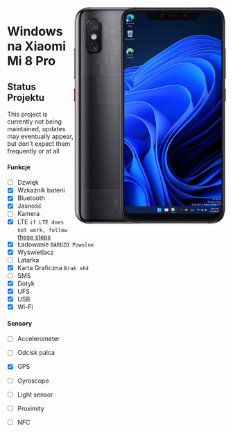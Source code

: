 <img align="right" src="https://github.com/n00b69/woa-equuleus/blob/main/equuleus.png" width="350" alt="Windows 11 running on equuleus">

# Windows na Xiaomi Mi 8 Pro

## Status Projektu
This project is currently not being maintained, updates may eventually appear, but don't expect them frequently or at all

#### Funkcje
- [ ] Dzwięk
- [X] Wzkaźnik baterii
- [x] Bluetooth
- [x] Jasność 
- [ ] Kamera
- [x] LTE ```if LTE does not work, follow``` [these steps](troubleshooting.md#lte-in-windows-does-not-work)
- [x] Ładowanie ```BARDZO Powolne```
- [x] Wyświetlacz
- [ ] Latarka
- [x] Karta Graficzna  ```Brak x64```
- [ ] SMS
- [x] Dotyk 
- [x] UFS
- [x] USB
- [x] Wi-Fi

#### Sensory
- [ ] Accelerometer
- [ ] Odcisk palca
- [x] GPS
- [ ] Gyroscope
- [ ] Light sensor
- [ ] Proximity
- [ ] NFC
      














